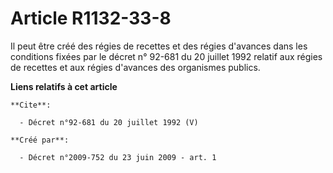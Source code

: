 # Article R1132-33-8

Il peut être créé des régies de recettes et des régies d'avances dans les conditions fixées par le décret n° 92-681 du 20
juillet 1992 relatif aux régies de recettes et aux régies d'avances des organismes publics.

**Liens relatifs à cet article**

	**Cite**:

	  - Décret n°92-681 du 20 juillet 1992 (V)

	**Créé par**:

	  - Décret n°2009-752 du 23 juin 2009 - art. 1
